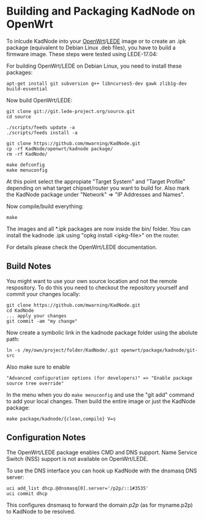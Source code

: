# Building and Packaging KadNode on OpenWrt

To inlcude KadNode into your [OpenWrt](https://openwrt.org)/[LEDE](https://lede-project.org) image or to create an .ipk package (equivalent to Debian Linux .deb files), you have to build a firmware image.
These steps were tested using LEDE-17.04:

For building OpenWrt/LEDE on Debian Linux, you need to install these packages:
```
apt-get install git subversion g++ libncurses5-dev gawk zlib1g-dev build-essential
```

Now build OpenWrt/LEDE:
```
git clone git://git.lede-project.org/source.git
cd source

./scripts/feeds update -a
./scripts/feeds install -a

git clone https://github.com/mwarning/KadNode.git
cp -rf KadNode/openwrt/kadnode package/
rm -rf KadNode/

make defconfig
make menuconfig
```

At this point select the appropiate "Target System" and "Target Profile"
depending on what target chipset/router you want to build for.
Also mark the KadNode package under "Network" => "IP Addresses and Names".

Now compile/build everything:

```
make
```

The images and all \*.ipk packages are now inside the bin/ folder.
You can install the kadnode .ipk using "opkg install \<ipkg-file\>" on the router.

For details please check the OpenWrt/LEDE documentation.

## Build Notes

You might want to use your own source location and not the remote respository.
To do this you need to checkout the repository yourself and commit your changes locally:

```
git clone https://github.com/mwarning/KadNode.git
cd KadNode
... apply your changes
git commit -am "my change"
```

Now create a symbolic link in the kadnode package folder using the abolute path:

```
ln -s /my/own/project/folder/KadNode/.git openwrt/package/kadnode/git-src
```

Also make sure to enable

```
"Advanced configuration options (for developers)" => "Enable package source tree override"
```

In the menu when you do `make menuconfig` and use the "git add" command
to add your local changes. Then build the entire image or just the KadNode package:

```
make package/kadnode/{clean,compile} V=s
```

## Configuration Notes

The OpenWrt/LEDE package enables CMD and DNS support. Name Service Switch (NSS) support is not available on OpenWrt/LEDE.

To use the DNS interface you can hook up KadNode with the dnsmasq DNS server:

```
uci add_list dhcp.@dnsmasq[0].server='/p2p/::1#3535'
uci commit dhcp
```

This configures dnsmasq to forward the domain *p2p* (as for myname.p2p)
to KadNode to be resolved.

